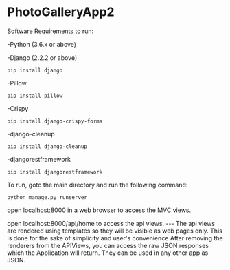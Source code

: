 # PhotoGalleryApp2


Software Requirements to run:

-Python (3.6.x or above)

-Django (2.2.2 or above)

	pip install django
	
-Pillow

	pip install pillow
	
-Crispy

	pip install django-crispy-forms
	
-django-cleanup

	pip install django-cleanup
	
-djangorestframework

	pip install djangorestframework


To run, goto the main directory and run the following command:

	python manage.py runserver

open localhost:8000 in a web browser to access the MVC views.

open localhost:8000/api/home  to access the api views. --- 
The api views are rendered using templates so they will be visible as web pages only.
This is done for the sake of simplicity and user's convenience 
After removing the renderers from the APIViews, you can access the raw JSON responses which the Application will return.
They can be used in any other app as JSON.
